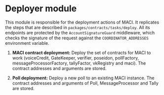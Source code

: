 # Deployer module

This module is responsible for the deployment actions of MACI. It replicates the steps that are described in `packages/contracts/tasks/deploy`. All its endpoints are protected by the `AccountSignatureGuard` middleware, which checks the signature of the request against the `COORDINATOR_ADDRESSES` environment variable.

1. **MACI contract deployment:** Deploy the set of contracts for MACI to work (voiceCredit, GateKeeper, verifier, poseidon, pollFactory, messageProcessorFactory, tallyFactor, vkRegistry and maci). The contract addresses and arguments are stored.

2. **Poll deployment:** Deploy a new poll to an existing MACI instance. The contract addresses and arguments of Poll, MessageProcessor and Tally are stored.
